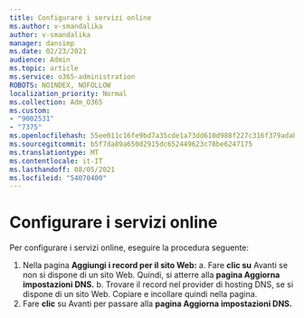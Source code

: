 ```yaml
---
title: Configurare i servizi online
ms.author: v-smandalika
author: v-smandalika
manager: dansimp
ms.date: 02/23/2021
audience: Admin
ms.topic: article
ms.service: o365-administration
ROBOTS: NOINDEX, NOFOLLOW
localization_priority: Normal
ms.collection: Adm_O365
ms.custom:
- "9002531"
- "7375"
ms.openlocfilehash: 55ee011c16fe9bd7a35cde1a73dd610d988f227c316f379adab0483973ab903d
ms.sourcegitcommit: b5f7da89a650d2915dc652449623c78be6247175
ms.translationtype: MT
ms.contentlocale: it-IT
ms.lasthandoff: 08/05/2021
ms.locfileid: "54070400"
---
```

# <a name="set-up-online-services"></a>Configurare i servizi online

Per configurare i servizi online, eseguire la procedura seguente:

1. Nella pagina **Aggiungi i record per il sito Web:** a. Fare **clic su** Avanti se non si dispone di un sito Web. Quindi, si atterre alla **pagina Aggiorna impostazioni DNS.**
    b. Trovare il record nel provider di hosting DNS, se si dispone di un sito Web. Copiare e incollare quindi nella pagina.
2. Fare **clic** su Avanti per passare alla **pagina Aggiorna impostazioni DNS.**